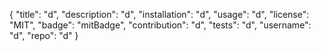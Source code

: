{
	"title": "d",
	"description": "d",
	"installation": "d",
	"usage": "d",
	"license": "MIT",
	"badge": "mitBadge",
	"contribution": "d",
	"tests": "d",
	"username": "d",
	"repo": "d"
}